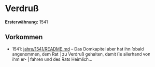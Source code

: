 # Verdruß

**Ersterwähnung:** 1541

## Vorkommen
- 1541: [jahre/1541/README.md](../jahre/1541/README.md) – Das
Domkapitel aber hat ihn ſobald angenommen, dem Rat |
zu Verdruß gehalten, damit ſie allerhand von ihm er- |
fahren und des Rats Heimlich...

